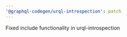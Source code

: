 ```yaml
---
'@graphql-codegen/urql-introspection': patch
---
```


Fixed include functionality in urql-introspection

